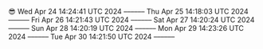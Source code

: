 😎
Wed Apr 24 14:24:41 UTC 2024
––––––
Thu Apr 25 14:18:03 UTC 2024
––––––
Fri Apr 26 14:21:43 UTC 2024
––––––
Sat Apr 27 14:20:24 UTC 2024
––––––
Sun Apr 28 14:20:19 UTC 2024
––––––
Mon Apr 29 14:23:26 UTC 2024
––––––
Tue Apr 30 14:21:50 UTC 2024
––––––
